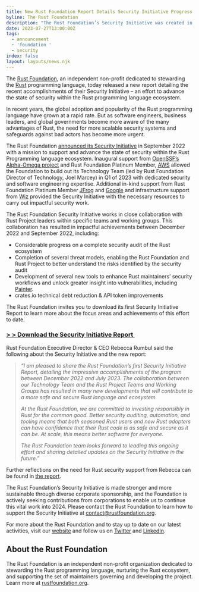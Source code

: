 ```yaml
---
title: New Rust Foundation Report Details Security Initiative Progress
byline: The Rust Foundation
description: "The Rust Foundation’s Security Initiative was created in 2022 to support security improvements to the Rust programming language ecosystem. In a new report, the Foundation details recent Rust security focus areas, milestones, and upcoming plans.\_"
date: 2023-07-27T13:00:00Z
tags:
  - announcement
  - 'foundation '
  - security
index: false
layout: layouts/news.njk
---
```

The [<u>Rust Foundation</u>](https://foundation.rust-lang.org/), an independent non-profit dedicated to stewarding the [<u>Rust</u>](https://www.rust-lang.org/) programming language, today released a new report detailing the recent accomplishments of their Security Initiative – an effort to advance the state of security within the Rust programming language ecosystem.&nbsp;

In recent years, the global adoption and popularity of the Rust programming language have grown at a rapid rate. But as software engineers, business leaders, and global governments become more aware of the many advantages of Rust, the need for more scalable security systems and safeguards against bad actors has become more urgent.&nbsp;

The Rust Foundation [<u>announced its Security Initiative</u>](https://foundation.rust-lang.org/news/2022-09-13-rust-foundation-establishes-security-team/) in September 2022 with a mission to support and advance the state of security within the Rust Programming language ecosystem. Inaugural support from [<u>OpenSSF’s Alpha-Omega project</u>](https://openssf.org/community/alpha-omega/) and Rust Foundation Platinum Member, [<u>AWS</u>](https://aws.amazon.com/) allowed the Foundation to build out its Technology Team (led by Rust Foundation Director of Technology, Joel Marcey) in Q1 of 2023 with dedicated security and software engineering expertise. Additional in-kind support from Rust Foundation Platinum Member [<u>JFrog</u>](https://jfrog.com/) and [<u>Google</u>](https://google.com) and infrastructure support from [<u>Wiz</u>](https://www.wiz.io/) provided the Security Initiative with the necessary resources to carry out impactful security work.&nbsp;&nbsp;

The Rust Foundation Security Initiative works in close collaboration with Rust Project leaders within specific teams and working groups. This collaboration has resulted in impactful achievements between December 2022 and September 2022, including:&nbsp;

* Considerable progress on a complete security audit of the Rust ecosystem
* Completion of several threat models, enabling the Rust Foundation and Rust Project to better understand the risks identified by the security audit
* Development of several new tools to enhance Rust maintainers’ security workflows and unlock greater insight into vulnerabilities, including <a target="_blank" rel="noopener" href="https://github.com/rustfoundation/painter">Painter</a>.
* crates.io technical debt reduction & API token improvements

The Rust Foundation invites you to download its first Security Initiative Report to learn more about the focus areas and achievements of this effort to date.&nbsp;

### [<u>&gt; &gt; Download the Security Initiative Report&nbsp;</u>](https://foundation.rust-lang.org/static/publications/security-initiative-report-july-2023.pdf)

Rust Foundation Executive Director & CEO Rebecca Rumbul said the following about the Security Initiative and the new report:

> *“I am pleased to share the Rust Foundation’s first Security Initiative Report, detailing the impressive accomplishments of the program between December 2022 and July 2023. The collaboration between our Technology Team and the Rust Project Teams and Working Groups has resulted in many new developments that will contribute to a more safe and secure Rust language and ecosystem.*&nbsp;
>
> *At the Rust Foundation, we are committed to investing responsibly in Rust for the common good. Better security auditing, automation, and tooling means that both seasoned Rust users and new Rust adopters can have confidence that their Rust code is as safe and secure as it can be. At scale, this means better software for everyone.*
>
> *The Rust Foundation team looks forward to leading this ongoing effort and sharing detailed updates on the Security Initiative in the future.”*

Further reflections on the need for Rust security support from Rebecca can be found in [<u>the report</u>](https://foundation.rust-lang.org/static/publications/security-initiative-report-july-2023.pdf).&nbsp;

The Rust Foundation’s Security Initiative is made stronger and more sustainable through diverse corporate sponsorship, and the Foundation is actively seeking contributions from corporations to enable us to continue this vital work into 2024. Please contact the Rust Foundation to learn how to support the Security Initiative at [<u>contact@rustfoundation.org</u>](mailto:contact@rustfoundation.org).

For more about the Rust Foundation and to stay up to date on our latest activities, visit our [<u>website</u>](https://foundation.rust-lang.org/) and follow us on [<u>Twitter</u>](https://twitter.com/rust_foundation) and [<u>LinkedIn</u>](https://www.linkedin.com/company/rust-foundation/).

## About the Rust Foundation&nbsp;

The Rust Foundation is an independent non-profit organization dedicated to stewarding the Rust programming language, nurturing the Rust ecosystem, and supporting the set of maintainers governing and developing the project. Learn more at [<u>rustfoundation.org</u>](http://foundation.rust-lang.org/).